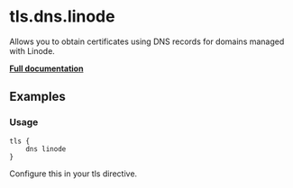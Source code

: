 # tls.dns.linode

Allows you to obtain certificates using DNS records for domains managed with Linode.

**[Full documentation](https://github.com/caddyserver/dnsproviders/blob/master/README.md)**

## Examples

### Usage

``` caddyfile
tls {
    dns linode
}
```

Configure this in your tls directive.
